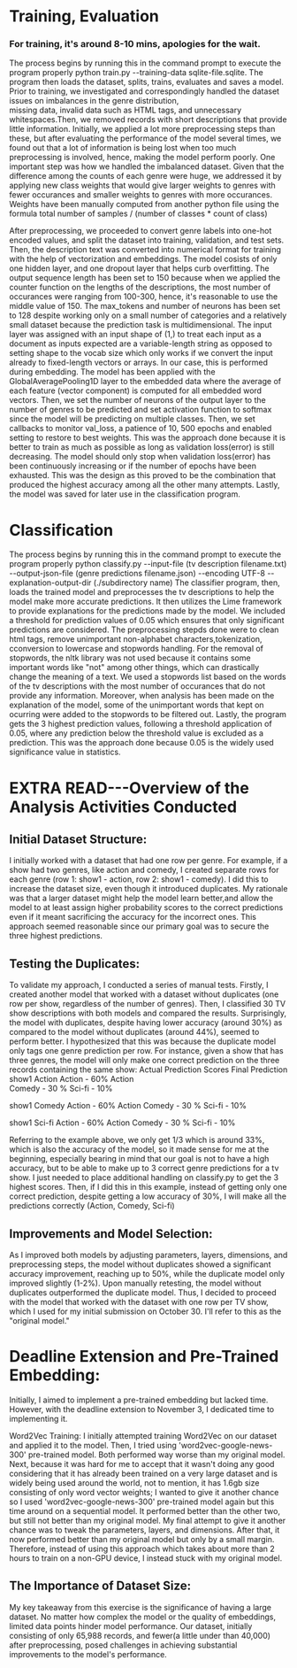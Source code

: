 # Training, Evaluation

### For training, it's around 8-10 mins, apologies for the wait.

The process begins by running this in the command prompt to execute the program properly
python train.py --training-data sqlite-file.sqlite. The program then loads the dataset,
splits, trains, evaluates and saves a model. Prior to training, we investigated and 
correspondingly handled the dataset issues on imbalances in the genre distribution,  
missing data, invalid data such as HTML tags, and unnecessary whitespaces.Then, we
removed records with short descriptions that provide little information. Initially, we
applied a lot more preprocessing steps than these, but after evaluating the performance
of the model several times, we found out that a lot of information is being lost when
too much preprocessing is involved, hence, making the model perform poorly. One important
step was how we handled the imbalanced dataset. Given that the difference among the counts
of each genre were huge, we addressed it by applying new class weights that would give 
larger weights to genres with fewer occurances and smaller weights to genres with more
occurances. Weights have been manually computed from another python file using the formula
total number of samples / (number of classes * count of class)   

After preprocessing,
we proceeded to convert genre labels into one-hot encoded values, and split the dataset 
into training, validation, and test sets. Then, the description text was converted into 
numerical format for training with the help of vectorization and embeddings. The model 
cosists of only one hidden layer, and one dropout layer that helps curb overfitting. 
The output sequence length has been set to 150 because when we applied the counter 
function on the lengths of the descriptions, the most number of occurances were ranging 
from 100-300, hence, it's reasonable to use the middle value of 150. The max_tokens and 
number of neurons has been set to 128 despite working only on a small number of categories
and a relatively small dataset because the prediction task is multidimensional. The input 
layer was assigned with an input shape of (1,) to treat each input as a document as inputs
expected are a variable-length string as opposed to setting shape to the vocab size which 
only works if we convert the input already to fixed-length vectors or arrays. In our case,
this is performed during embedding. The model has been applied with the GlobalAveragePooling1D 
layer to the embedded data where the average of each feature (vector component) is 
computed for all embedded word vectors. Then, we set the number of neurons of the output layer 
to the number of genres to be predicted and set activation function to softmax since 
the model will be predicting on multiple classes. Then, we set callbacks to monitor 
val_loss, a patience of 10, 500 epochs and enabled setting to restore to best weights. This
was the approach done because it is better to train as much as possible as long as 
validation loss(error) is still decreasing. The model should only stop when validation loss(error)
has been continuously increasing or if the number of epochs have been exhausted. This was 
the design as this proved to be the combination that produced the highest accuracy among 
all the other many attempts. Lastly, the model was saved for later use in the classification program.

# Classification
The process begins by running this in the command prompt to execute the program properly
python classify.py --input-file (tv description filename.txt) --output-json-file (genre 
predictions filename.json) --encoding UTF-8 --explanation-output-dir (./subdirectory name)
The classifier program, then, loads the trained model and preprocesses the 
tv descriptions to help the model make more accurate predictions. It then utilizes the 
Lime framework to provide explanations for the predictions made by the model. We included
a threshold for prediction values of 0.05 which ensures that only significant predictions 
are considered. The preprocessing stepds done were to clean html tags, remove unimportant
non-alphabet characters,tokenization, cconversion to lowercase and stopwords handling.
For the removal of stopwords, the nltk library was not used because it contains some 
important words like "not" among other things, which can drastically change the meaning of
a text. We used a stopwords list based on the words of the tv descriptions with the most 
number of occurances that do not provide any information. Moreover, when analysis has been
made on the explanation of the model, some of the unimportant words that kept on ocurring 
were added to the stopwords to be filtered out. Lastly, the program gets the 3 highest 
prediction values, following a threshold application of 0.05, where any prediction below 
the threshold value is excluded as a prediction. This was the approach done because
0.05 is the widely used significance value in statistics.

# EXTRA READ---Overview of the Analysis Activities Conducted

## Initial Dataset Structure:
I initially worked with a dataset that had one row per genre. For example, if a show had 
two genres, like action and comedy, I created separate rows for each genre 
(row 1: show1 - action, row 2: show1 - comedy). I did this to increase the dataset size, 
even though it introduced duplicates. My rationale was that a larger dataset might help 
the model learn better,and allow the model to at least assign higher probability scores to
the correct predictions even if it meant sacrificing the accuracy for the incorrect ones. 
This approach seemed reasonable since our primary goal was to secure the three highest 
predictions.

## Testing the Duplicates:
To validate my approach,  I conducted a series of manual tests. Firstly, I created another model that worked with a 
dataset without duplicates (one row per show, regardless of the number of genres). Then, I 
classified 30 TV show descriptions with both models and compared the results. 
Surprisingly, the model with duplicates, despite having lower accuracy (around 30%) as 
compared to the model without duplicates (around 44%), seemed to perform better. I 
hypothesized that this was because the duplicate model only tags one genre prediction per row.
For instance, given a show that has three genres, the model will only make one correct prediction on
the three records containing the same show:
      Actual    Prediction Scores    Final Prediction
show1 Action    Action - 60%         Action  
                Comedy - 30 %
                Sci-fi - 10%

show1 Comedy    Action - 60%         Action
                Comedy - 30 %
                Sci-fi - 10%

show1 Sci-fi    Action - 60%         Action
                Comedy - 30 %
                Sci-fi - 10%

Referring to the example above, we only get 1/3 which is around 33%, which is also the accuracy of the model,
so it made sense for me at the beginning, especially bearing in mind that our goal is not to have a high accuracy,
but to be able to make up to 3 correct genre predictions for a tv show. I just needed to place 
additional handling on classify.py to get the 3 highest scores. Then, if I did this in this example,
instead of getting only one correct prediction, despite getting a low accuracy of 30%, I will
make all the predictions correctly (Action, Comedy, Sci-fi)

## Improvements and Model Selection:
As I improved both models by adjusting parameters, layers, dimensions, and preprocessing 
steps, the model without duplicates showed a significant accuracy improvement, reaching 
up to 50%, while the duplicate model only improved slightly (1-2%). Upon manually retesting, the 
model without duplicates outperformed the duplicate model. Thus, I decided to proceed 
with the model that worked with the dataset with one row per TV show, which I used for 
my initial submission on October 30. I'll refer to this as the "original model."

# Deadline Extension and Pre-Trained Embedding:
Initially, I aimed to implement a pre-trained embedding but lacked time. However, with 
the deadline extension to November 3, I dedicated time to implementing it.

Word2Vec Training: I initially attempted training Word2Vec on our dataset and applied it 
to the model. Then, I tried using 'word2vec-google-news-300' pre-trained model. Both performed 
way worse than my original model. Next, because it was hard for me to accept that it wasn't doing 
any good considering that it has already been trained on a very large dataset and is widely being 
used around the world, not to mention, it has 1.6gb size consisting of only word vector weights;
I wanted to give it another chance so I used 'word2vec-google-news-300' pre-trained model again 
but this time around on a sequential model. It performed better than the other two, but still not 
better than my original model. My final attempt to give it another chance was to tweak the parameters, 
layers, and dimensions. After that, it now performed better than my original model but only
by a small margin. Therefore, instead of using this approach which takes about more than 2 
hours to train on a non-GPU device, I instead stuck with my original model.

## The Importance of Dataset Size:
My key takeaway from this exercise is the significance of having a large dataset. 
No matter how complex the model or the quality of embeddings, limited data points 
hinder model performance. Our dataset, initially consisting of only 65,988 records, and 
fewer(a little under than 40,000) after preprocessing, posed challenges in achieving 
substantial improvements to the model's performance.